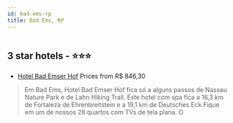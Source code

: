 ```yaml
---
id: bad-ems-rp
title: Bad Ems, RP
---
```


<center><img src="https://i.travelapi.com/hotels/5000000/4980000/4971900/4971817/27de680c_z.jpg" alt="" /></center>


##  3 star hotels - ⭐️⭐️⭐️

-    [Hotel Bad Emser Hof](https://www.hurb.com/br/aud/https://www.hurb.com/br/hotels/bad-ems/hotel-bad-emser-hof-HT-R6AO?cmp=18055) Prices from R$ 846,30
   > Em Bad Ems, Hotel Bad Emser Hof fica só a alguns passos de Nassau Nature Park e de Lahn Hiking Trail.  Este hotel com spa fica a 16,3 km de Fortaleza de Ehrenbreitstein e a 19,1 km de Deutsches Eck.Fique em um de nossos 28 quartos com TVs de tela plana. O
